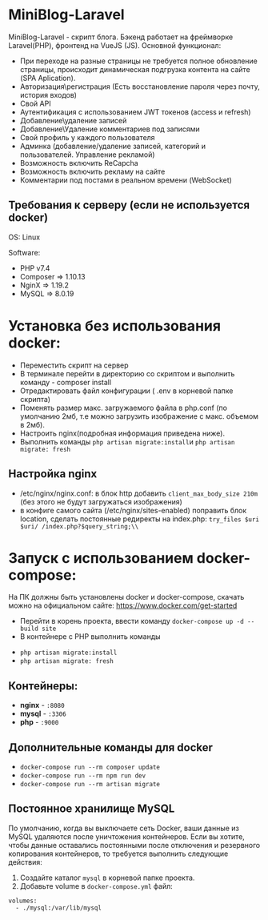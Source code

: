 # MiniBlog-Laravel

MiniBlog-Laravel - скрипт блога. Бэкенд работает на фреймворке Laravel(PHP), фронтенд на VueJS (JS).
Основной функционал:

* При переходе на разные страницы не требуется полное обновление страницы, происходит динамическая подгрузка контента на сайте (SPA Aplication).
* Авторизация\регистрация (Есть восстановление пароля через почту, история входов)
* Свой API
* Аутентификация с использованием JWT токенов (access и refresh)
* Добавление\удаление записей
* Добавление\Удаление комментариев под записями
* Свой профиль у каждого пользователя
* Админка (добавление/удаление записей, категорий и пользователей. Управление рекламой)
* Возможность включить ReCapcha
* Возможность включить рекламу на сайте
* Комментарии под постами в реальном времени (WebSocket)

## Требования к серверу (если не используется docker)

OS: Linux

Software: 
  * PHP v7.4
  * Composer => 1.10.13
  * NginX => 1.19.2
  * MySQL => 8.0.19
  
# Установка без использования docker:


* Переместить скрипт на сервер
* В терминале перейти в директорию со скриптом и выполнить команду - composer install
* Отредактировать файл конфигурации ( .env в корневой папке скрипта)
* Поменять размер макс. загружаемого файла в php.conf (по умолчанию 2мб, т.е можно загрузить изображение с макс. объемом в 2мб).
* Настроить nginx(подробная информация приведена ниже).
* Выполнить команды `php artisan migrate:install`и `php artisan migrate: fresh`

## Настройка nginx


* /etc/nginx/nginx.conf: в блок http добавить `client_max_body_size 210m` (без этого не будут загружаться изображения)
* в конфиге самого сайта (/etc/nginx/sites-enabled) поправить блок location, сделать постоянные редиректы на index.php: `try_files $uri $uri/ /index.php?$query_string;\\`


# Запуск с использованием docker-compose:


На ПК должны быть установлены docker и docker-compose, 
скачать можно на официальном сайте: https://www.docker.com/get-started

* Перейти в корень проекта, ввести команду `docker-compose up -d --build site`
* В контейнере с PHP выполнить команды
- `php artisan migrate:install`
- `php artisan migrate: fresh`


## Контейнеры: 


- **nginx** - `:8080`
- **mysql** - `:3306`
- **php** - `:9000`

## Дополнительные команды для docker


- `docker-compose run --rm composer update`
- `docker-compose run --rm npm run dev`
- `docker-compose run --rm artisan migrate` 

## Постоянное хранилище MySQL


По умолчанию, когда вы выключаете сеть Docker, ваши данные из MySQL удаляются после уничтожения контейнеров. Если вы хотите, чтобы данные оставались постоянными после отключения и резервного копирования контейнеров, то требуется выполнить следующие действия:

1. Создайте каталог `mysql` в корневой папке проекта.
2. Добавьте volume в `docker-compose.yml` файл:

```
volumes:
  - ./mysql:/var/lib/mysql
```
